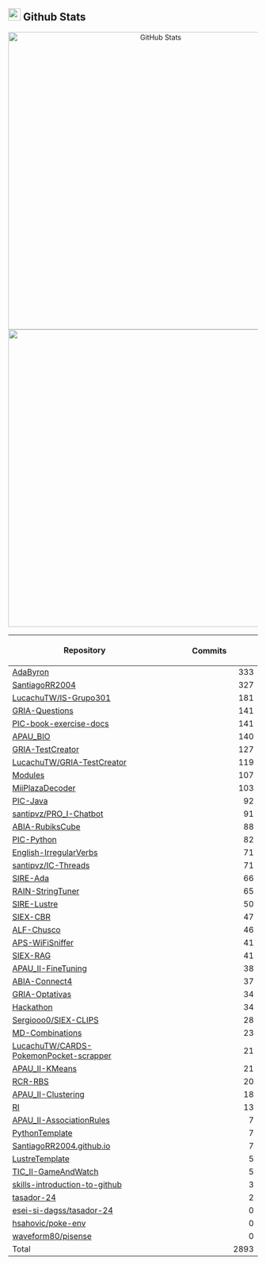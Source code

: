 ## <img src="https://media.giphy.com/media/iY8CRBdQXODJSCERIr/giphy.gif" width="25"><b> Github Stats </b>

<p align="center">
  <a href="https://github.com/SantiagoRR2004">
    <img
      width="600px"
      src="https://github-readme-stats-liard-nu-21.vercel.app/api?username=SantiagoRR2004&show_icons=true&hide_title=true&show=reviews,prs_merged&include_all_commits=true"
      alt="GitHub Stats"
      />
    <img
      width="600px"
      src="https://github-readme-stats-liard-nu-21.vercel.app/api/top-langs/?username=SantiagoRR2004&langs_count=20"
      />
  </a>
</p>

| <img width="1000"><br><p align="center">Repository | <img width="1000" height="1"><br><p align="center">Commits  |
|:----------|----------:|
| [AdaByron](https://github.com/SantiagoRR2004/AdaByron) | 333 |
| [SantiagoRR2004](https://github.com/SantiagoRR2004/SantiagoRR2004) | 327 |
| [LucachuTW/IS-Grupo301](https://github.com/LucachuTW/IS-Grupo301) | 181 |
| [GRIA-Questions](https://github.com/SantiagoRR2004/GRIA-Questions) | 141 |
| [PIC-book-exercise-docs](https://github.com/SantiagoRR2004/PIC-book-exercise-docs) | 141 |
| [APAU_BIO](https://github.com/SantiagoRR2004/APAU_BIO) | 140 |
| [GRIA-TestCreator](https://github.com/SantiagoRR2004/GRIA-TestCreator) | 127 |
| [LucachuTW/GRIA-TestCreator](https://github.com/LucachuTW/GRIA-TestCreator) | 119 |
| [Modules](https://github.com/SantiagoRR2004/Modules) | 107 |
| [MiiPlazaDecoder](https://github.com/SantiagoRR2004/MiiPlazaDecoder) | 103 |
| [PIC-Java](https://github.com/SantiagoRR2004/PIC-Java) | 92 |
| [santipvz/PRO_I-Chatbot](https://github.com/santipvz/PRO_I-Chatbot) | 91 |
| [ABIA-RubiksCube](https://github.com/SantiagoRR2004/ABIA-RubiksCube) | 88 |
| [PIC-Python](https://github.com/SantiagoRR2004/PIC-Python) | 82 |
| [English-IrregularVerbs](https://github.com/SantiagoRR2004/English-IrregularVerbs) | 71 |
| [santipvz/IC-Threads](https://github.com/santipvz/IC-Threads) | 71 |
| [SIRE-Ada](https://github.com/SantiagoRR2004/SIRE-Ada) | 66 |
| [RAIN-StringTuner](https://github.com/SantiagoRR2004/RAIN-StringTuner) | 65 |
| [SIRE-Lustre](https://github.com/SantiagoRR2004/SIRE-Lustre) | 50 |
| [SIEX-CBR](https://github.com/SantiagoRR2004/SIEX-CBR) | 47 |
| [ALF-Chusco](https://github.com/SantiagoRR2004/ALF-Chusco) | 46 |
| [APS-WiFiSniffer](https://github.com/SantiagoRR2004/APS-WiFiSniffer) | 41 |
| [SIEX-RAG](https://github.com/SantiagoRR2004/SIEX-RAG) | 41 |
| [APAU_II-FineTuning](https://github.com/SantiagoRR2004/APAU_II-FineTuning) | 38 |
| [ABIA-Connect4](https://github.com/SantiagoRR2004/ABIA-Connect4) | 37 |
| [GRIA-Optativas](https://github.com/SantiagoRR2004/GRIA-Optativas) | 34 |
| [Hackathon](https://github.com/SantiagoRR2004/Hackathon) | 34 |
| [Sergiooo0/SIEX-CLIPS](https://github.com/Sergiooo0/SIEX-CLIPS) | 28 |
| [MD-Combinations](https://github.com/SantiagoRR2004/MD-Combinations) | 23 |
| [LucachuTW/CARDS-PokemonPocket-scrapper](https://github.com/LucachuTW/CARDS-PokemonPocket-scrapper) | 21 |
| [APAU_II-KMeans](https://github.com/SantiagoRR2004/APAU_II-KMeans) | 21 |
| [RCR-RBS](https://github.com/SantiagoRR2004/RCR-RBS) | 20 |
| [APAU_II-Clustering](https://github.com/SantiagoRR2004/APAU_II-Clustering) | 18 |
| [RI](https://github.com/SantiagoRR2004/RI) | 13 |
| [APAU_II-AssociationRules](https://github.com/SantiagoRR2004/APAU_II-AssociationRules) | 7 |
| [PythonTemplate](https://github.com/SantiagoRR2004/PythonTemplate) | 7 |
| [SantiagoRR2004.github.io](https://github.com/SantiagoRR2004/SantiagoRR2004.github.io) | 7 |
| [LustreTemplate](https://github.com/SantiagoRR2004/LustreTemplate) | 5 |
| [TIC_II-GameAndWatch](https://github.com/SantiagoRR2004/TIC_II-GameAndWatch) | 5 |
| [skills-introduction-to-github](https://github.com/SantiagoRR2004/skills-introduction-to-github) | 3 |
| [tasador-24](https://github.com/SantiagoRR2004/tasador-24) | 2 |
| [esei-si-dagss/tasador-24](https://github.com/esei-si-dagss/tasador-24) | 0 |
| [hsahovic/poke-env](https://github.com/hsahovic/poke-env) | 0 |
| [waveform80/pisense](https://github.com/waveform80/pisense) | 0 |
| Total | 2893 |

